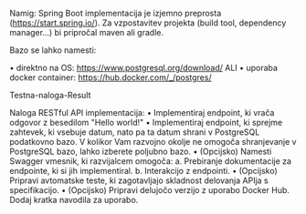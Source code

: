 Namig: Spring Boot implementacija je izjemno preprosta (https://start.spring.io/). 
Za vzpostavitev projekta (build tool, dependency manager...) bi pripročal maven ali gradle.

Bazo se lahko namesti:

• direktno na OS: https://www.postgresql.org/download/ ALI
• uporaba docker container: https://hub.docker.com/_/postgres/

Testna-naloga-Result

Naloga RESTful API implementacija:
• Implementiraj endpoint, ki vrača odgovor z besedilom "Hello world!"
• Implementiraj endpoint, ki sprejme zahtevek, ki vsebuje datum, nato pa ta datum shrani v PostgreSQL podatkovno bazo. V kolikor Vam razvojno okolje ne omogoča shranjevanje v PostgreSQL bazo, lahko izberete poljubno bazo.
• (Opcijsko) Namesti Swagger vmesnik, ki razvijalcem omogoča: a. Prebiranje dokumentacije za endpointe, ki si jih implementiral. b. Interakcijo z endpointi.
• (Opcijsko) Pripravi avtomatske teste, ki zagotavljajo skladnost delovanja APIja s specifikacijo.
• (Opcijsko) Pripravi delujočo verzijo z uporabo Docker Hub. Dodaj kratka navodila za uporabo.
